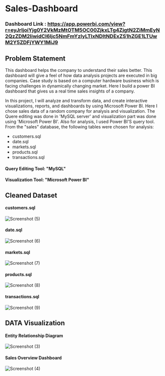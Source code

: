 
# Sales-Dashboard

### Dashboard Link : https://app.powerbi.com/view?r=eyJrIjoiYjg0Y2VkMzMtOTM5OC00ZjkxLTg4ZjgtN2ZiMmEyN2QzZDM2IiwidCI6Ijc5NmFmYzIyLTIxNDItNDExZS1hZGE1LTUwM2Y5ZDFjYWY1MiJ9

## Problem Statement

This dashboard helps the company to understand their sales better. This dashboard will give a feel of how data analysis projects are executed in big companies. Case study is based on a computer hardware business which is facing challenges in dynamically changing market. Here I build a power BI dashboard that gives us a real time sales insights of a company.

In this project, I will analyze and transform data, and create interactive visualizations, reports, and dashboards by using Microsoft Power BI.
Here I chose sales data of a random company for analysis and visualization. The Quere editing was done in 'MySQL server' and visualization part was done using 'Microsoft Power BI'. Also for analysis, I used Power BI'S query tool.
From the "sales" database, the following tables were chosen for analysis:

- customers.sql 
- date.sql
- markets.sql
- products.sql
- transactions.sql

#### Query Editing Tool: "MySQL"
#### Visualization Tool: "Microsoft Power BI"

## Cleaned Dataset

#### customers.sql
![Screenshot (5)](https://github.com/artisingh002/Test/assets/144256381/4bea2688-0520-42dd-85d0-87c0a0d369a1)

#### date.sql
![Screenshot (6)](https://github.com/artisingh002/Test/assets/144256381/8726938c-dfb3-40d9-b00f-c3f9c05a2960)

#### markets.sql
![Screenshot (7)](https://github.com/artisingh002/Test/assets/144256381/a9ccc9d2-f566-46d6-802e-7a9e1562c310)

#### products.sql
![Screenshot (8)](https://github.com/artisingh002/Test/assets/144256381/5e84ed23-c080-464b-b415-26b226d8e530)

#### transactions.sql
![Screenshot (9)](https://github.com/artisingh002/Test/assets/144256381/fbb0d74e-d54b-4f37-b5ed-7a812d13e24d)


## DATA Visualization

#### Entity Relationship Diagram 

![Screenshot (3)](https://github.com/artisingh002/Test/assets/144256381/26a53377-d1fb-4c7d-b097-15c3147268fc)

#### Sales Overview Dashboard

![Screenshot (4)](https://github.com/artisingh002/Test/assets/144256381/0dd6736b-0ebd-480b-a8eb-d0622030e423)



  
  





        



